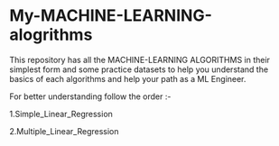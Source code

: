 # My-MACHINE-LEARNING-alogrithms
This repository has all the MACHINE-LEARNING ALGORITHMS in their simplest form and some practice datasets to help you understand the basics of each algorithms and help your path as a ML Engineer.

For better understanding follow the order :-

  1.Simple_Linear_Regression
  
  2.Multiple_Linear_Regression
  
